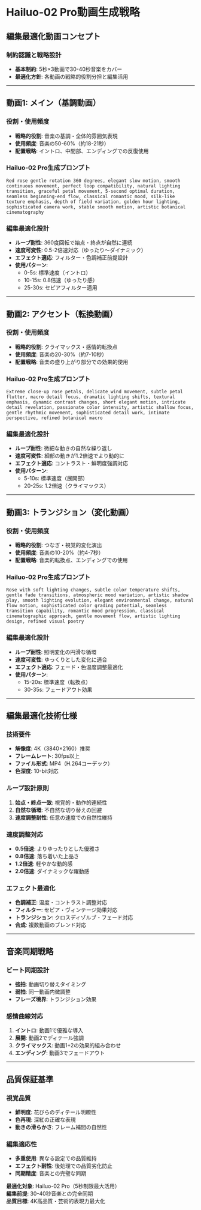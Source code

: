 # Hailuo-02 Pro動画生成戦略

## 編集最適化動画コンセプト

### 制約認識と戦略設計
- **基本制約**: 5秒×3動画で30-40秒音楽をカバー
- **最適化方針**: 各動画の戦略的役割分担と編集活用

---

## 動画1: メイン（基調動画）
### 役割・使用頻度
- **戦略的役割**: 音楽の基調・全体的雰囲気表現
- **使用頻度**: 音楽の50-60%（約18-21秒）
- **配置戦略**: イントロ、中間部、エンディングでの反復使用

### Hailuo-02 Pro生成プロンプト
```
Red rose gentle rotation 360 degrees, elegant slow motion, smooth continuous movement, perfect loop compatibility, natural lighting transition, graceful petal movement, 5-second optimal duration, seamless beginning-end flow, classical romantic mood, silk-like texture emphasis, depth of field variation, golden hour lighting, sophisticated camera work, stable smooth motion, artistic botanical cinematography
```

### 編集最適化設計
- **ループ耐性**: 360度回転で始点・終点が自然に連続
- **速度可変性**: 0.5-2倍速対応（ゆったり〜ダイナミック）
- **エフェクト適応**: フィルター・色調補正前提設計
- **使用パターン**: 
  - 0-5s: 標準速度（イントロ）
  - 10-15s: 0.8倍速（ゆったり感）
  - 25-30s: セピアフィルター適用

---

## 動画2: アクセント（転換動画）
### 役割・使用頻度
- **戦略的役割**: クライマックス・感情的転換点
- **使用頻度**: 音楽の20-30%（約7-10秒）
- **配置戦略**: 音楽の盛り上がり部分での効果的使用

### Hailuo-02 Pro生成プロンプト
```
Extreme close-up rose petals, delicate wind movement, subtle petal flutter, macro detail focus, dramatic lighting shifts, textural emphasis, dynamic contrast changes, short elegant motion, intricate detail revelation, passionate color intensity, artistic shallow focus, gentle rhythmic movement, sophisticated detail work, intimate perspective, refined botanical macro
```

### 編集最適化設計
- **ループ耐性**: 微細な動きの自然な繰り返し
- **速度可変性**: 細部の動きが1.2倍速でより動的に
- **エフェクト適応**: コントラスト・鮮明度強調対応
- **使用パターン**:
  - 5-10s: 標準速度（展開部）
  - 20-25s: 1.2倍速（クライマックス）

---

## 動画3: トランジション（変化動画）
### 役割・使用頻度
- **戦略的役割**: つなぎ・視覚的変化演出
- **使用頻度**: 音楽の10-20%（約4-7秒）
- **配置戦略**: 音楽的転換点、エンディングでの使用

### Hailuo-02 Pro生成プロンプト
```
Rose with soft lighting changes, subtle color temperature shifts, gentle fade transitions, atmospheric mood variation, artistic shadow play, smooth lighting evolution, elegant environmental change, natural flow motion, sophisticated color grading potential, seamless transition capability, romantic mood progression, classical cinematographic approach, gentle movement flow, artistic lighting design, refined visual poetry
```

### 編集最適化設計
- **ループ耐性**: 照明変化の円滑な循環
- **速度可変性**: ゆっくりとした変化に適合
- **エフェクト適応**: フェード・色温度調整最適化
- **使用パターン**:
  - 15-20s: 標準速度（転換点）
  - 30-35s: フェードアウト効果

---

## 編集最適化技術仕様

### 技術要件
- **解像度**: 4K（3840×2160）推奨
- **フレームレート**: 30fps以上
- **ファイル形式**: MP4（H.264コーデック）
- **色深度**: 10-bit対応

### ループ設計原則
1. **始点・終点一致**: 視覚的・動作的連続性
2. **自然な循環**: 不自然な切り替えの回避
3. **速度調整耐性**: 任意の速度での自然性維持

### 速度調整対応
- **0.5倍速**: よりゆったりとした優雅さ
- **0.8倍速**: 落ち着いた上品さ
- **1.2倍速**: 軽やかな動的感
- **2.0倍速**: ダイナミックな躍動感

### エフェクト最適化
- **色調補正**: 温度・コントラスト調整対応
- **フィルター**: セピア・ヴィンテージ効果対応
- **トランジション**: クロスディゾルブ・フェード対応
- **合成**: 複数動画のブレンド対応

---

## 音楽同期戦略

### ビート同期設計
- **強拍**: 動画切り替えタイミング
- **弱拍**: 同一動画内微調整
- **フレーズ境界**: トランジション効果

### 感情曲線対応
1. **イントロ**: 動画1で優雅な導入
2. **展開**: 動画2でディテール強調
3. **クライマックス**: 動画1+2の効果的組み合わせ
4. **エンディング**: 動画3でフェードアウト

---

## 品質保証基準

### 視覚品質
- **鮮明度**: 花びらのディテール明瞭性
- **色再現**: 深紅の正確な表現
- **動きの滑らかさ**: フレーム補間の自然性

### 編集適応性
- **多重使用**: 異なる設定での品質維持
- **エフェクト耐性**: 後処理での品質劣化防止
- **同期精度**: 音楽との完璧な同期

**最適化対象**: Hailuo-02 Pro（5秒制限最大活用）  
**編集前提**: 30-40秒音楽との完全同期  
**品質目標**: 4K高品質・芸術的表現力最大化